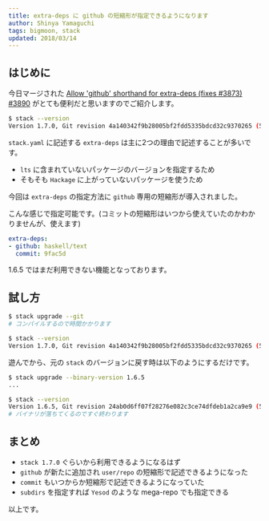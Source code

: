 ```yaml
---
title: extra-deps に github の短縮形が指定できるようになります
author: Shinya Yamaguchi
tags: bigmoon, stack
updated: 2018/03/14
---
```


## はじめに

今日マージされた [Allow 'github' shorthand for extra-deps (fixes #3873) #3890](https://github.com/commercialhaskell/stack/pull/3890) がとても便利だと思いますのでご紹介します。

```sh
$ stack --version
Version 1.7.0, Git revision 4a140342f9b28005bf2fdd5335bdcd32c9370265 (5702 commits) x86_64 hpack-0.21.2
```

<!--more-->

`stack.yaml` に記述する `extra-deps` は主に2つの理由で記述することが多いです。

- `lts` に含まれていないパッケージのバージョンを指定するため
- そもそも `Hackage` に上がっていないパッケージを使うため

今回は `extra-deps` の指定方法に `github` 専用の短縮形が導入されました。

こんな感じで指定可能です。(コミットの短縮形はいつから使えていたのかわかりませんが、使えます)

```yaml
extra-deps:
- github: haskell/text
  commit: 9fac5d
```

1.6.5 ではまだ利用できない機能となっております。

## 試し方

```sh
$ stack upgrade --git
# コンパイルするので時間かかります

$ stack --version
Version 1.7.0, Git revision 4a140342f9b28005bf2fdd5335bdcd32c9370265 (5702 commits) x86_64 hpack-0.21.2
```

遊んでから、元の `stack` のバージョンに戻す時は以下のようにするだけです。

```sh
$ stack upgrade --binary-version 1.6.5
...

$ stack --version
Version 1.6.5, Git revision 24ab0d6ff07f28276e082c3ce74dfdeb1a2ca9e9 (5514 commits) x86_64 hpack-0.20.0
# バイナリが落ちてくるのですぐ終わります
```

## まとめ

- `stack 1.7.0` ぐらいから利用できるようになるはず
- `github` が新たに追加され `user/repo` の短縮形で記述できるようになった
- `commit` もいつからか短縮形で記述できるようになっていた
- `subdirs` を指定すれば `Yesod` のような mega-repo でも指定できる

以上です。
